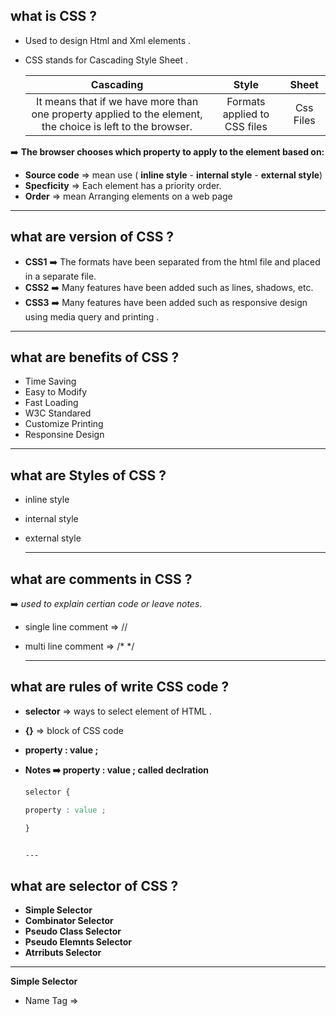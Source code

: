 ## what is CSS ? 
- Used to design Html and Xml elements .
- CSS stands for Cascading Style Sheet .

  | Cascading | Style | Sheet   |
  |:--------:|:-----:|:-----------:|
  | It means that if we have more than one property applied to the element, the choice is left to the browser.   | Formats applied to CSS files  | Css Files    |

 ➡️ **The browser chooses which property to apply to the element based on:**
 - **Source code** => mean use ( **inline style** - **internal style** - **external style**)
 - **Specficity** => Each element has a priority order.
 - **Order** => mean Arranging elements on a web page
 ---  
## what are version of CSS ?

- **CSS1** ➡️ The formats have been separated from the html file and placed in a separate file.
- **CSS2** ➡️ Many features have been added such as lines, shadows, etc.
- **CSS3** ➡️ Many features have been added such as responsive design using media query and printing .


---
## what are benefits of CSS ?
- Time Saving
- Easy to Modify
- Fast Loading
- W3C Standared
- Customize Printing
- Responsine Design
---
## what are Styles of CSS ?
- inline style
- internal style
- external style

  ---
  
## what are comments in CSS ?
   ➡️ *used to explain certian code or leave notes*.
  - single line comment => //
  - multi line comment => /* */

    ---

## what are rules of write CSS code ?
 
   - **selector**  => ways to select element of HTML .
   - **{}**  => block of CSS code
   - **property : value ;**
 
- **Notes ➡️  property : value ; called declration**




     ```css
    selector {

    property : value ;

    }


     ---
## what are selector of CSS ?

- **Simple Selector**
- **Combinator Selector**
- **Pseudo Class Selector**
- **Pseudo Elemnts Selector**
- **Atrributs Selector**

----
**Simple Selector**
- Name Tag => 

